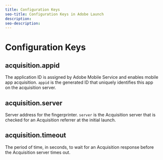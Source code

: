 ```yaml
---
title: Configuration Keys
seo-title: Configuration Keys in Adobe Launch
description: 
seo-description: 
---
```


# Configuration Keys

## acquisition.appid

The application ID is assigned by Adobe Mobile Service and enables mobile app acquisition. `appid` is the generated ID that uniquely identifies this app on the acquisition server.

## acquisition.server

Server address for the fingerprinter. `server` is the Acquisition server that is checked for an Acquisition referrer at the initial launch.

## acquisition.timeout

The period of time, in seconds, to wait for an Acquisition response before the Acquisition server times out.

